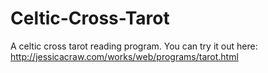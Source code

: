 # Celtic-Cross-Tarot
A celtic cross tarot reading program.  You can try it out here: http://jessicacraw.com/works/web/programs/tarot.html
